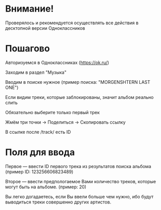 # Внимание!
Проверялось и рекомендуется осуществлять все действия в десктопной версии Одноклассников

# Пошагово
Авторизуемся в Одноклассниках (https://ok.ru/)

Заходим в раздел "Музыка"

Вводим в поиске нужное (пример поиска: "MORGENSHTERN LAST ONE")

Если видим треки, которые заблокированы, значит альбом реально слить

Обязательно выберите только первый трек

Жмём три точки -> Поделиться -> Скопировать ссылку

В ссылке после /track/ есть ID

# Поля для ввода
Первое — ввести ID первого трека из результатов поиска альбома (пример ID: 123256606823489)

Второе — ввести предпологаемое Вами количество треков, которые могут быть на альбоме. (пример: 20)

Вы легко догадаетесь, если Вы ввели больше чем нужно, ибо будут выводиться треки совершенно других артистов.

